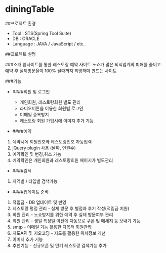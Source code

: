 # diningTable

##프로젝트 환경

  - Tool : STS(Spring Tool Suite)
  - DB : ORACLE
  - Language : JAVA / JavaScript / etc..


##프로젝트 설명

###소개
웹사이트를 통한 레스토랑 예약 사이트
노쇼가 많은 외식업계의 피해를 줄이고 예약 후 실제방문율이 100% 될때까지 희망하며 만드는 사이트


###기능


- ####회원 및 로그인
  - 개인회원, 레스토랑회원 별도 관리
  - 라디오버튼을 이용한 회원별 로그인
  - 이메일 중복방지
  - 레스토랑 회원 가입시에 이미지 추가 기능


- ####예약
1. 예약시에 회원번호와 레스토랑번호 자동입력
2. jQuery plugin 사용 (날짜, 인원수)
3. 예약확인 및 변경,취소 가능
4. 예약확인은 개인회원과 레스토랑회원 페이지가 별도관리


- ####검색
1. 지역별 / 타입별 검색가능


- ####업데이트 준비
1. 적립금 - DB 업데이트 및 반영
2. 레스토랑 평점 관리 - 실제 방문 후 별점과 후기 작성(적립금 지원)
3. 회원 관리 - 노쇼방지를 위한 예약 후 실제 방문여부 관리
4. 회원 관리 - 생일 특정일 이전에 자동으로 쿠폰 및 메세지 등 보내기 기능
5. smtp - 이메일 기능 활용한 다목적 회원관리
6. 지도API 및 지오코딩 - 지도를 활용한 위치정보 개선
7. 이미지 추가 기능
8. 추천기능 - 신규오픈 및 인기 레스토랑 검색기능 추가
